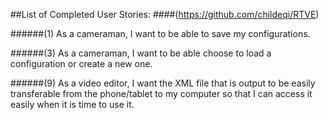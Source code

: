 ##List of Completed User Stories:
####(https://github.com/childeqi/RTVE)

######(1) As a cameraman, I want to be able to save my configurations. 

######(3) As a cameraman, I want to be able choose to load a configuration or create a new one. 

######(9) As a video editor, I want the XML file that is output to be easily transferable from the phone/tablet to my computer so that I can access it easily when it is time to use it. 
